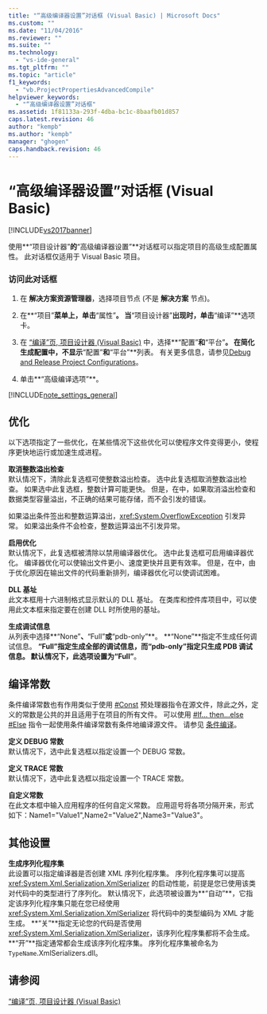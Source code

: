 ```yaml
---
title: "“高级编译器设置”对话框 (Visual Basic) | Microsoft Docs"
ms.custom: ""
ms.date: "11/04/2016"
ms.reviewer: ""
ms.suite: ""
ms.technology: 
  - "vs-ide-general"
ms.tgt_pltfrm: ""
ms.topic: "article"
f1_keywords: 
  - "vb.ProjectPropertiesAdvancedCompile"
helpviewer_keywords: 
  - "“高级编译器设置”对话框"
ms.assetid: 1f81133a-293f-4dba-bc1c-8baafb01d857
caps.latest.revision: 46
author: "kempb"
ms.author: "kempb"
manager: "ghogen"
caps.handback.revision: 46
---
```

# “高级编译器设置”对话框 (Visual Basic)
[!INCLUDE[vs2017banner](../../code-quality/includes/vs2017banner.md)]

使用**“项目设计器”**的**“高级编译器设置”**对话框可以指定项目的高级生成配置属性。  此对话框仅适用于 Visual Basic 项目。  
  
### 访问此对话框  
  
1.  在 **解决方案资源管理器**，选择项目节点 \(不是 **解决方案** 节点\)。  
  
2.  在**“项目”**菜单上，单击**“属性”**。  当**“项目设计器”**出现时，单击**“编译”**选项卡。  
  
3.  在 [“编译”页, 项目设计器 \(Visual Basic\)](../../ide/reference/compile-page-project-designer-visual-basic.md) 中，选择**“配置”**和**“平台”**。  在简化生成配置中，不显示**“配置”**和**“平台”**列表。  有关更多信息，请参见[Debug and Release Project Configurations](http://msdn.microsoft.com/zh-cn/0440b300-0614-4511-901a-105b771b236e)。  
  
4.  单击**“高级编译选项”**。  
  
 [!INCLUDE[note_settings_general](../../data-tools/includes/note_settings_general_md.md)]  
  
## 优化  
 以下选项指定了一些优化，在某些情况下这些优化可以使程序文件变得更小，使程序更快地运行或加速生成进程。  
  
 **取消整数溢出检查**  
 默认情况下，清除此复选框可使整数溢出检查。  选中此复选框取消整数溢出检查。  如果选中此复选框，整数计算可能更快。  但是，在中，如果取消溢出检查和数据类型容量溢出，不正确的结果可能存储，而不会引发的错误。  
  
 如果溢出条件签出和整数运算溢出，<xref:System.OverflowException> 引发异常。  如果溢出条件不会检查，整数运算溢出不引发异常。  
  
 **启用优化**  
 默认情况下，此复选框被清除以禁用编译器优化。  选中此复选框可启用编译器优化。  编译器优化可以使输出文件更小、速度更快并且更有效率。  但是，在中，由于优化原因在输出文件的代码重新排列，编译器优化可以使调试困难。  
  
 **DLL 基址**  
 此文本框用十六进制格式显示默认的 DLL 基址。  在类库和控件库项目中，可以使用此文本框来指定要在创建 DLL 时所使用的基址。  
  
 **生成调试信息**  
 从列表中选择**“None”**、**“Full”**或**“pdb\-only”**。  **“None”**指定不生成任何调试信息。  **“Full”**指定生成全部的调试信息，而**“pdb\-only”**指定只生成 PDB 调试信息。  默认情况下，此选项设置为**“Full”**。  
  
## 编译常数  
 条件编译常数也有作用类似于使用 [\#Const](/dotnet/visual-basic/language-reference/directives/const-directive) 预处理器指令在源文件，除此之外，定义的常数是公共的并且适用于在项目的所有文件。  可以使用 [\#If… then…else \#Else](/dotnet/visual-basic/language-reference/directives/if-then-else-directives) 指令一起使用条件编译常数有条件地编译源文件。  请参见 [条件编译](/dotnet/visual-basic/programming-guide/program-structure/conditional-compilation)。  
  
 **定义 DEBUG 常数**  
 默认情况下，选中此复选框以指定设置一个 DEBUG 常数。  
  
 **定义 TRACE 常数**  
 默认情况下，选中此复选框以指定设置一个 TRACE 常数。  
  
 **自定义常数**  
 在此文本框中输入应用程序的任何自定义常数。  应用逗号将各项分隔开来，形式如下：Name1\="Value1",Name2\="Value2",Name3\="Value3"。  
  
## 其他设置  
 **生成序列化程序集**  
 此设置可以指定编译器是否创建 XML 序列化程序集。  序列化程序集可以提高 <xref:System.Xml.Serialization.XmlSerializer> 的启动性能，前提是您已使用该类对代码中的类型进行了序列化。  默认情况下，此选项被设置为**“自动”**，它指定该序列化程序集只能在您已经使用 <xref:System.Xml.Serialization.XmlSerializer> 将代码中的类型编码为 XML 才能生成。  **“关”**指定无论您的代码是否使用 <xref:System.Xml.Serialization.XmlSerializer>，该序列化程序集都将不会生成。  **“开”**指定通常都会生成该序列化程序集。  序列化程序集被命名为 `TypeName`.XmlSerializers.dll。  
  
## 请参阅  
 [“编译”页, 项目设计器 \(Visual Basic\)](../../ide/reference/compile-page-project-designer-visual-basic.md)
